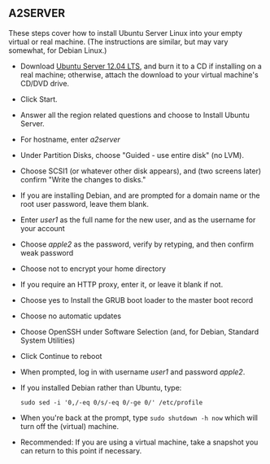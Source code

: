 ## A2SERVER

 These steps cover how to install Ubuntu Server Linux into your empty virtual or real machine. (The instructions are similar, but may vary somewhat, for Debian Linux.)

* Download [Ubuntu Server 12.04 LTS][1], and burn it to a CD if
  installing on a real machine; otherwise, attach the download to your
  virtual machine's CD/DVD drive.

* Click Start.

* Answer all the region related questions and choose to Install Ubuntu
  Server.

* For hostname, enter *a2server*

* Under Partition Disks, choose "Guided - use entire disk" (no LVM).

* Choose SCSI1 (or whatever other disk appears), and (two screens later)
  confirm "Write the changes to disks."

* If you are installing Debian, and are prompted for a domain name or
  the root user password, leave them blank.

* Enter *user1* as the full name for the new user, and as the username
  for your account

* Choose *apple2* as the password, verify by retyping, and then confirm
  weak password

* Choose not to encrypt your home directory

* If you require an HTTP proxy, enter it, or leave it blank if not.

* Choose yes to Install the GRUB boot loader to the master boot record

* Choose no automatic updates

* Choose OpenSSH under Software Selection (and, for Debian, Standard
  System Utilities)

* Click Continue to reboot

* When prompted, log in with username *user1* and password *apple2*.

* If you installed Debian rather than Ubuntu, type:
  
  ```
  sudo sed -i '0,/-eq 0/s/-eq 0/-ge 0/' /etc/profile
  ```

* When you're back at the prompt, type `sudo shutdown -h now` which
  will turn off the (virtual) machine.

* Recommended: If you are using a virtual machine, take a snapshot you
  can return to this point if necessary.


[1]: http://www.ubuntu.com/download/server/download
